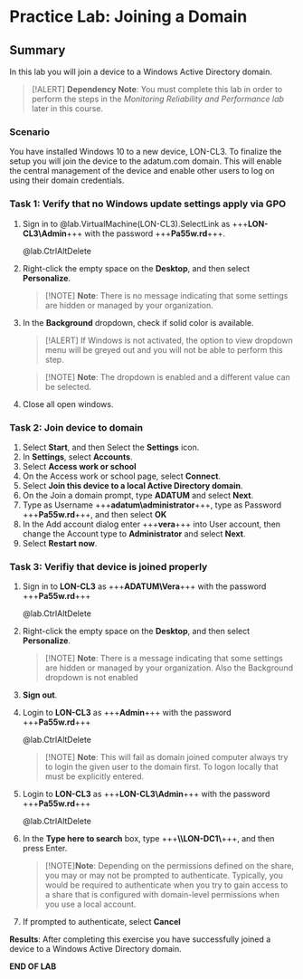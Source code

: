 # Practice Lab: Joining a Domain 

## Summary
In this lab you will join a device to a Windows Active Directory domain.

>[!ALERT] **Dependency Note**: You must complete this lab in order to perform the steps in the *Monitoring Reliability and Performance lab* later in this course.


### Scenario
You have installed Windows 10 to a new device, LON-CL3. To finalize the setup you will join the device to the adatum.com domain. This will enable the central management of the device and enable other users to log on using their domain credentials.

### Task 1: Verify that no Windows update settings apply via GPO
1.  Sign in to @lab.VirtualMachine(LON-CL3).SelectLink as +++**LON-CL3\\Admin**+++ with the password +++**Pa55w.rd**+++.

    @lab.CtrlAltDelete
    
2.  Right-click the empty space on the **Desktop**, and then select **Personalize**.


    >[!NOTE] **Note**: There is no message indicating that some settings are hidden or managed by your organization.

3.  In the **Background** dropdown, check if solid color is available. 

    >[!ALERT] If Windows is not activated, the option to view dropdown menu will be greyed out and you will not be able to perform this step.

    >[!NOTE] **Note**: The dropdown is enabled and a different value can be selected.

4.  Close all open windows.

### Task 2: Join device to domain
1.  Select **Start**, and then Select the **Settings** icon.
2.  In **Settings**, select **Accounts**.
3.  Select **Access work or school**
4.  On the Access work or school page, select **Connect**.
4.  Select **Join this device to a local Active Directory domain**.
5.  On the Join a domain prompt, type **ADATUM** and select **Next**.
6.  Type as Username +++**adatum\\administrator**+++, type as Password +++**Pa55w.rd**+++, and then select **OK**
7.  In the Add account dialog enter +++**vera**+++ into User account, then change the Account type to **Administrator** and select **Next**.
8.  Select **Restart now**.

### Task 3: Verifiy that device is joined properly
1.  Sign in to **LON-CL3** as +++**ADATUM\\Vera**+++ with the password +++**Pa55w.rd**+++

    @lab.CtrlAltDelete

2.  Right-click the empty space on the **Desktop**, and then select **Personalize**.

    >[!NOTE] **Note**: There is a message indicating that some settings are hidden or managed by your organization. Also the Background dropdown is not enabled


3.  **Sign out**.
4.  Login to **LON-CL3** as +++**Admin**+++ with the password +++**Pa55w.rd**+++

    @lab.CtrlAltDelete

    >[!NOTE] **Note**: This will fail as domain joined computer always try to login the given user to the domain first. To logon locally that must be explicitly entered.

5.  Login to **LON-CL3** as +++**LON-CL3\Admin**+++ with the password +++**Pa55w.rd**+++

    @lab.CtrlAltDelete

6.  In the **Type here to search** box, type +++**\\\\LON-DC1\\**+++, and then press Enter.

    >[!NOTE]**Note**: Depending on the permissions defined on the share, you may or may not be prompted to authenticate.  Typically, you would be required to authenticate when you try to gain access to a share that is configured with domain-level permissions when you use a local account. 

7.  If prompted to authenticate, select **Cancel**

**Results**: After completing this exercise you have successfully joined a device to a Windows Active Directory domain.

**END OF LAB**
